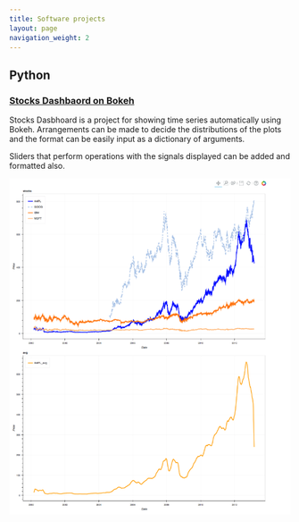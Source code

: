 ```yaml
---
title: Software projects
layout: page
navigation_weight: 2
---
```


## **Python**

### **[Stocks Dashbaord on Bokeh](https://github.com/stocksdashboard/stocks_dashboard_bokeh)**

Stocks Dasbhoard is a project for showing time series automatically using Bokeh. Arrangements can be made to decide the distributions of the plots and the format can be easily input as a dictionary of arguments.

Sliders that perform operations with the signals displayed can be added and formatted also.

![Dashboard](img/dashboard.jpg)